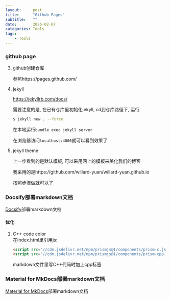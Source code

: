 ```yaml
---
layout:     post
title:      "Github Pages"
subtitle:   ""
date:       2025-02-07
categories: Tools
tags:
    - Tools
---
```



### github page




3. github创建仓库

   参照https://pages.github.com/

4. jekyll

   https://jekyllrb.com/docs/

   需要注意的是, 在已有仓库里初始化jekyll, cd到仓库路径下, 运行

   ```sh
   $ jekyll new . --force
   ```

   在本地运行`bundle exec jekyll server`

   在浏览器访问`localhost:4000`就可以看到效果了

5. jekyll theme

   上一步看到的是默认模板, 可以采用网上的模板来美化我们的博客

   我采用的是https://github.com/willard-yuan/willard-yuan.github.io

   按照步骤做就可以了

<a id="markdown-docsify部署markdown文档" name="docsify部署markdown文档"></a>
### Docsify部署markdown文档

[Docsify](https://docsify.js.org/#/)部署markdown文档

#### 优化

1. C++ code color  
   在index.html里引用js:
   ```html
   <script src="//cdn.jsdelivr.net/npm/prismjs@1/components/prism-c.js"></script>
   <script src="//cdn.jsdelivr.net/npm/prismjs@1/components/prism-cpp.js"></script>
   ```
   markdown文件里写C++代码时加上cpp标签

<a id="markdown-material-for-mkdocs部署markdown文档" name="material-for-mkdocs部署markdown文档"></a>
### Material for MkDocs部署markdown文档

[Material for MkDocs](https://squidfunk.github.io/mkdocs-material/)部署markdown文档